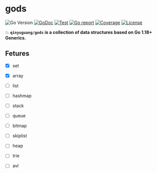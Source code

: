 # gods

![Go Version](https://img.shields.io/github/go-mod/go-version/qinyuguang/gods)
[![GoDoc](https://godoc.org/github.com/qinyuguang/gods?status.svg)](https://pkg.go.dev/github.com/qinyuguang/gods)
[![Test](https://github.com/qinyuguang/gods/actions/workflows/test.yml/badge.svg)](https://github.com/qinyuguang/gods/actions/workflows/test.yml)
[![Go report](https://goreportcard.com/badge/github.com/qinyuguang/gods)](https://goreportcard.com/report/github.com/qinyuguang/gods)
[![Coverage](https://img.shields.io/codecov/c/github/qinyuguang/gods)](https://codecov.io/gh/qinyuguang/gods)
[![License](https://img.shields.io/github/license/qinyuguang/gods)](./LICENSE)

💥 **`qinyuguang/gods` is a collection of data structures based on Go 1.18+ Generics.**

## Fetures

- [x] set

- [x] array

- [ ] list

- [ ] hashmap

- [ ] stack

- [ ] queue

- [ ] bitmap

- [ ] skiplist

- [ ] heap

- [ ] trie

- [ ] avl

